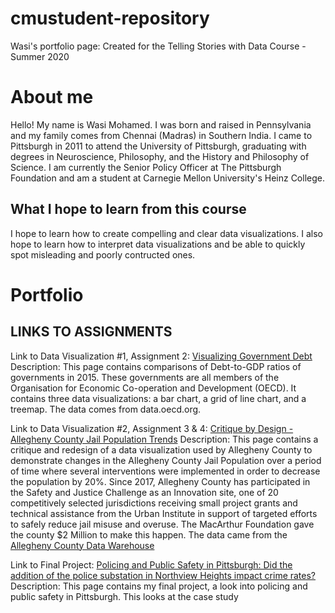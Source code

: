 # cmustudent-repository
Wasi's portfolio page: Created for the Telling Stories with Data Course - Summer 2020

# About me
Hello! My name is Wasi Mohamed. I was born and raised in Pennsylvania and my family comes from Chennai (Madras) in Southern India. I came to Pittsburgh in 2011 to attend the University of Pittsburgh, graduating with degrees in Neuroscience, Philosophy, and the History and Philosophy of Science. I am currently the Senior Policy Officer at The Pittsburgh Foundation and am a student at Carnegie Mellon University's Heinz College. 

## What I hope to learn from this course
I hope to learn how to create compelling and clear data visualizations. I also hope to learn how to interpret data visualizations and be able to quickly spot misleading and poorly contructed ones. 

# Portfolio

## LINKS TO ASSIGNMENTS

Link to Data Visualization #1, Assignment 2: 
[Visualizing Government Debt](https://wasimohamed2020.github.io/cmustudent-repository/dataviz2)
Description:
This page contains comparisons of Debt-to-GDP ratios of governments in 2015. These governments are all members of the Organisation for Economic Co-operation and Development (OECD). It contains three data visualizations: a bar chart, a grid of line chart, and a treemap. The data comes from data.oecd.org.

Link to Data Visualization #2, Assignment 3 & 4: 
[Critique by Design - Allegheny County Jail Population Trends](https://wasimohamed2020.github.io/cmustudent-repository/dataviz3)
Description: 
This page contains a critique and redesign of a data visualization used by Allegheny County to demonstrate changes in the Allegheny County Jail Population over a period of time where several interventions were implemented in order to decrease the population by 20%. Since 2017, Allegheny County has participated in the Safety and Justice Challenge as an Innovation site, one of 20 competitively selected jurisdictions receiving small project grants and technical assistance from the Urban Institute in support of targeted efforts to safely reduce jail misuse and overuse. The MacArthur Foundation gave the county $2 Million to make this happen. The data came from the [Allegheny County Data Warehouse](https://www.alleghenycountyanalytics.us/index.php/2019/11/04/allegheny-county-jail-population-management-dashboards-2/) 

Link to Final Project: 
[Policing and Public Safety in Pittsburgh: Did the addition of the police substation in Northview Heights impact crime rates?](https://wasimohamed2020.github.io/cmustudent-repository/final_project_WasiMohamed)
Description:
This page contains my final project, a look into policing and public safety in Pittsburgh. This looks at the case study 



